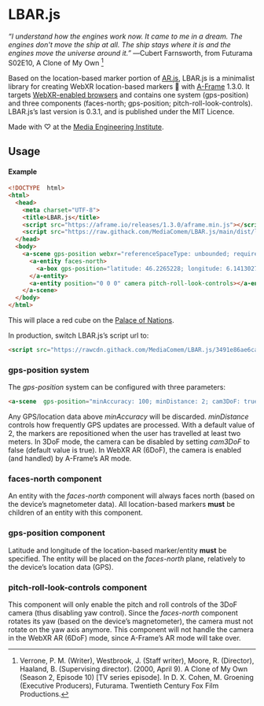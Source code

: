 # LBAR.js
*“I understand how the engines work now. It came to me in a dream. The engines don't move the ship at all. The ship stays where it is and the engines move the universe around it.”*
―Cubert Farnsworth, from Futurama S02E10, A Clone of My Own [^1]

Based on the location-based marker portion of [AR.js](https://github.com/AR-js-org/AR.js), LBAR.js is a minimalist library for creating WebXR location-based markers 📍 with [A-Frame](https://github.com/aframevr/aframe/) 1.3.0. It targets [WebXR-enabled browsers](https://caniuse.com/webxr) and contains one system (gps-position) and three components (faces-north; gps-position; pitch-roll-look-controls). LBAR.js’s last version is 0.3.1, and is published under the MIT Licence.

Made with ♡ at the [Media Engineering Institute](https://heig-vd.ch/en/research/mei).

## Usage

#### Example
```html
<!DOCTYPE  html>
<html>
  <head>
    <meta charset="UTF-8">
    <title>LBAR.js</title>
    <script src="https://aframe.io/releases/1.3.0/aframe.min.js"></script>
    <script src="https://raw.githack.com/MediaComem/LBAR.js/main/dist/lbar-v0.3.1.min.js"></script>
  </head>
  <body>
    <a-scene gps-position webxr="referenceSpaceType: unbounded; requiredFeatures: unbounded;">
      <a-entity faces-north>
        <a-box gps-position="latitude: 46.2265228; longitude: 6.1413027" color="red"></a-box>
      </a-entity>
      <a-entity position="0 0 0" camera pitch-roll-look-controls></a-entity>
    </a-scene>
  </body>
</html>
```
This will place a red cube on the [Palace of Nations](https://en.wikipedia.org/wiki/Palace_of_Nations).

In production, switch LBAR.js’s script url to:
```html
<script src="https://rawcdn.githack.com/MediaComem/LBAR.js/3491e86ae6cad03af56560d9c539396f15c0a869/dist/lbar-v0.3.1.min.js"></script>
```
### gps-position system
The *gps-position* system can be configured with three parameters:
```html
<a-scene  gps-position="minAccuracy: 100; minDistance: 2; cam3DoF: true">
```
Any GPS/location data above *minAccuracy* will be discarded.
*minDistance* controls how frequently GPS updates are processed. With a default value of 2, the markers are repositioned when the user has travelled at least two meters.
In 3DoF mode, the camera can be disabled by setting *cam3DoF* to false (default value is true).
In WebXR AR (6DoF), the camera is enabled (and handled) by A-Frame’s AR mode.

### faces-north component
An entity with the *faces-north* component will always faces north (based on the device’s magnetometer data). All location-based markers **must** be children of an entity with this component.

### gps-position component
Latitude and longitude of the location-based marker/entity **must** be specified. The entity will be placed on the *faces-north* plane, relatively to the device’s location data (GPS).

### pitch-roll-look-controls component
This component will only enable the pitch and roll controls of the 3DoF camera (thus disabling yaw control). Since the *faces-north* component rotates its yaw (based on the device’s magnetometer), the camera must not rotate on the yaw axis anymore. This component will not handle the camera in the WebXR AR (6DoF) mode, since A-Frame’s AR mode will take over.


[^1]: Verrone, P. M. (Writer), Westbrook, J. (Staff writer), Moore, R. (Director), Haaland, B. (Supervising director). (2000, April 9). A Clone of My Own (Season 2, Episode 10) [TV series episode]. In D. X. Cohen, M. Groening (Executive Producers), Futurama. Twentieth Century Fox Film Productions.
